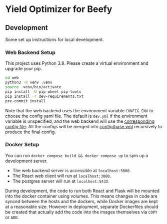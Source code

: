 # Yield Optimizer for Beefy

## Development
Some set up instructions for local development.

### Web Backend Setup
This project uses Python 3.9. Please create a virtual environment and upgrade your pip.
```bash
cd web
python3 -m venv .venv
source .venv/bin/activate
pip install -U pip wheel pip-tools
pip install -r dev-requirements.txt
pre-commit install
```

Note that the web backend uses the environment variable `CONFIG_ENV` to choose the config
yaml file. The default is `dev.yml` if the environment variable is unspecified, and the web
backend will use the [corresponding config file](config/dev.yml). All the configs will be merged
into [config/base.yml](config/base.yml) recursively to produce the final config.

### Docker Setup
You can run `docker compose build && docker compose up` to spin up a development server.
- The web backend server is accessible at `localhost:5000`.
- The React web client will run at `localhost:3000`.
- The postgres server will run at `localhost:5432`.

During development, the code to run both React and Flask will be mounted into the docker container
using volumes. This means changes in code are synced between the hosts and the dockers, while
Docker images are kept at a reasonable size. However in deployment, separate Dockerfiles should be created
that actually add the code into the images themselves via `COPY` or `ADD`.
